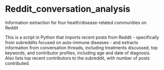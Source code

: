 # Reddit_conversation_analysis
Information extraction for four health/disease-related communities on Reddit

This is a script in Python that imports recent posts from Reddit - 
specifically from subreddits focused on auto-immune diseases - and extracts
information from conversation threads, including treatments discussed, top 
keywords, and contributor profiles, including age and date of diagnosis.
Also lists top recent contributors to the subreddit, with number of 
posts contributed.
